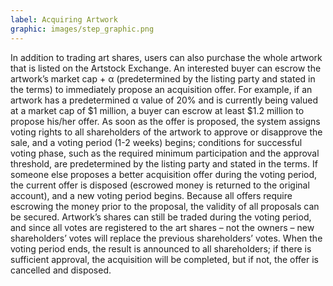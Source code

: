 ```yaml
---
label: Acquiring Artwork
graphic: images/step_graphic.png
---
```

In addition to trading art shares, users can also purchase the whole artwork that is listed on the Artstock Exchange. An interested buyer can escrow the artwork’s market cap + α (predetermined by the listing party and stated in the terms) to immediately propose an acquisition offer. For example, if an artwork has a predetermined α value of 20% and is currently being valued at a market cap of $1 million, a buyer can escrow at least $1.2 million to propose his/her offer. As soon as the offer is proposed, the system assigns voting rights to all shareholders of the artwork to approve or disapprove the sale, and a voting period (1-2 weeks) begins; conditions for successful voting phase, such as the required minimum participation and the approval threshold, are predetermined by the listing party and stated in the terms. If someone else proposes a better acquisition offer during the voting period, the current offer is disposed (escrowed money is returned to the original account), and a new voting period begins. Because all offers require escrowing the money prior to the proposal, the validity of all proposals can be secured. Artwork’s shares can still be traded during the voting period, and since all votes are registered to the art shares – not the owners – new shareholders’ votes will replace the previous shareholders’ votes. When the voting period ends, the result is announced to all shareholders; if there is sufficient approval, the acquisition will be completed, but if not, the offer is cancelled and disposed.
